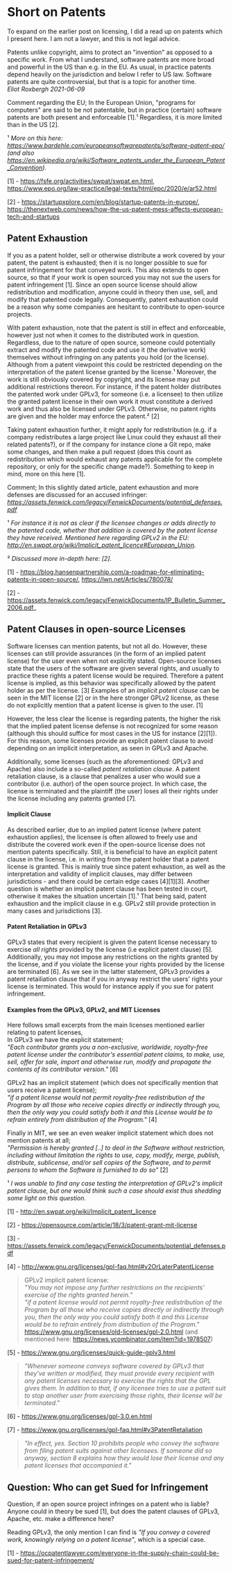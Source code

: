# Short on Patents

To expand on the earlier post on licensing, I did a read up on patents which I present here. I am not a lawyer, and this is not legal advice.

Patents unlike copyright, aims to protect an "invention" as opposed to a specific work.
From what I understand, software patents are more broad and powerful in the US than e.g. in the EU.
As usual, in practice patents depend heavily on the jurisdiction and below I refer to US law.
Software patents are quite controversial, but that is a topic for another time.\
_Eliot Roxbergh 2021-06-09_

Comment regarding the EU;
In the European Union, "programs for computers" are said to be not patentable, but in practice (certain) software patents are both present and enforceable [1].¹
Regardless, it is more limited than in the US [2].

¹ _More on this here: <https://www.bardehle.com/europeansoftwarepatents/software-patent-epo/> (and also <https://en.wikipedia.org/wiki/Software_patents_under_the_European_Patent_Convention>)._


[1] - <https://fsfe.org/activities/swpat/swpat.en.html>, <https://www.epo.org/law-practice/legal-texts/html/epc/2020/e/ar52.html>

[2] - <https://startupxplore.com/en/blog/startup-patents-in-europe/>, <https://thenextweb.com/news/how-the-us-patent-mess-affects-european-tech-and-startups>


## Patent Exhaustion

If you as a patent holder, sell or otherwise distribute a work covered by your patent, the patent is exhausted; then it is no longer possible to sue for patent infringement for that conveyed work.
This also extends to open source, so that if your work is open sourced you may not sue the users for patent infringement [1].
Since an open source license should allow redistribution and modification, anyone could in theory then use, sell, and modify that patented code legally.
Consequently, patent exhaustion could be a reason why some companies are hesitant to contribute to open-source projects.

With patent exhaustion, note that the patent is still in effect and enforceable, however just not when it comes to the distributed work in question.
Regardless, due to the nature of open source, someone could potentially extract and modify the patented code and use it (the derivative work) themselves without infringing on any patents you hold (or the license). Although from a patent viewpoint this could be restricted depending on the interpretation of the patent license granted by the license.¹
Moreover, the work is still obviously covered by copyright, and its license may put additional restrictions thereon.
For instance, if the patent holder distributes the patented work under GPLv3, for someone (i.e. a licensee) to then utilize the granted patent license in their own work it must constitute a derived work and thus also be licensed under GPLv3.
Otherwise, no patent rights are given and the holder may enforce the patent.² [2]


Taking patent exhaustion further, it might apply for redistribution
(e.g. if a company redistributes a large project like Linux could they exhaust all their related patents?),
or if the company for instance clone a Git repo, make some changes, and then make a pull request
(does this count as redistribution which would exhaust any patents applicable for the complete repository, or only for the specific change made?).
Something to keep in mind, more on this here [1].

Comment; In this slightly dated article, patent exhaustion and more defenses are discussed for an accused infringer: 
_<https://assets.fenwick.com/legacy/FenwickDocuments/potential_defenses.pdf>_

¹ _For instance it is not as clear if the licensee changes or adds directly to the patented code, whether that addition is covered by the patent license they have received. Mentioned here regarding GPLv2 in the EU: <http://en.swpat.org/wiki/Implicit_patent_licence#European_Union>._

² _Discussed more in-depth here: [2]._


[1] - <https://blog.hansenpartnership.com/a-roadmap-for-eliminating-patents-in-open-source/>, <https://lwn.net/Articles/780078/>

[2] - <https://assets.fenwick.com/legacy/FenwickDocuments/IP_Bulletin_Summer_2006.pdf>_


## Patent Clauses in open-source Licenses

Software licenses can mention patents, but not all do.
However, these licenses can still provide assurances (in the form of an implied patent license) for the user even when not explicitly stated.
Open-source licenses state that the users of the software are given several rights, and usually to practice these rights a patent license would be required. Therefore a patent license is implied, as this behavior was specifically allowed by the patent holder as per the license. [3]
Examples of an _implicit patent clause_ can be seen in the MIT license [2] or in the here stronger GPLv2 license, as these do not explicitly mention that a patent license is given to the user. [1]

However, the less clear the license is regarding patents, the higher the risk that the implied patent license defense is not recognized for some reason (although this should suffice for most cases in the US for instance [2][1]).
For this reason, some licenses provide an explicit patent clause to avoid depending on an implicit interpretation, as seen in GPLv3 and Apache.

Additionally, some licenses (such as the aforementioned: GPLv3 and Apache) also include a so-called _patent retaliation clause_.
A patent retaliation clause, is a clause that penalizes a user who would sue a contributor (i.e. author) of the open source project.
In which case, the license is terminated and the plaintiff (the user) loses all their rights under the license including any patents granted [7].

#### Implicit Clause

As described earlier, due to an implied patent license (where patent exhaustion applies), the licensee is often allowed to freely use and distribute the covered work even if the open-source license does not mention patents specifically.
Still, it is beneficial to have an explicit patent clause in the license, i.e. in writing from the patent holder that a patent license is granted.
This is mainly true since patent exhaustion, as well as the interpretation and validity of implicit clauses, may differ between jurisdictions - and there could be certain edge cases [4][1][3].
Another question is whether an implicit patent clause has been tested in court, otherwise it makes the situation uncertain [1].¹
That being said, patent exhaustion and the implicit clause in e.g. GPLv2 still provide protection in many cases and jurisdictions [3].

#### Patent Retaliation in GPLv3

GPLv3 states that every recipient is given the patent license necessary to exercise _all rights_ provided by the license (i.e explicit patent clause) [5].
Additionally, you may not impose any restrictions on the rights granted by the license, and if you violate the license your rights provided by the license are terminated [6].
As we see in the latter statement, GPLv3 provides a patent retailiation clause that if you in anyway restrict the users' rights your license is terminated.
This would for instance apply if you sue for patent infringement.

#### Examples from the GPLv3, GPLv2, and MIT Licenses

Here follows small excerpts from the main licenses mentioned earlier relating to patent licenses,\
In GPLv3 we have the explicit statement;\
_"Each contributor grants you a non-exclusive, worldwide, royalty-free patent license under the contributor's essential patent claims, to make, use, sell, offer for sale, import and otherwise run, modify and propagate the contents of its contributor version."_ [6]

GPLv2 has an implicit statement (which does not specifically mention that users receive a patent license);\
_"if a patent license would not permit royalty-free redistribution of the Program by all those who receive copies directly or indirectly through you, then the only way you could satisfy both it and this License would be to refrain entirely from distribution of the Program."_ [4]

Finally in MIT, we see an even weaker implicit statement which does not mention patents at all;\
_"Permission is hereby granted [..] to deal
in the Software without restriction, including without limitation the rights
to use, copy, modify, merge, publish, distribute, sublicense, and/or sell
copies of the Software, and to permit persons to whom the Software is
furnished to do so"_ [2]


¹ _I was unable to find any case testing the interpretation of GPLv2's implicit patent clause, but one would think such a case should exist thus shedding some light on this question._


[1] - http://en.swpat.org/wiki/Implicit_patent_licence

[2] - https://opensource.com/article/18/3/patent-grant-mit-license

[3] - <https://assets.fenwick.com/legacy/FenwickDocuments/potential_defenses.pdf>

[4] - <http://www.gnu.org/licenses/gpl-faq.html#v2OrLaterPatentLicense>

> GPLv2 implicit patent license: \
> _"You may not impose any further restrictions on the recipients' exercise of the rights granted herein._"\
> _"if a patent license would not permit royalty-free redistribution of the Program by all those who receive copies directly or indirectly through you, then the only way you could satisfy both it and this License would be to refrain entirely from distribution of the Program."_\
> <https://www.gnu.org/licenses/old-licenses/gpl-2.0.html> (and mentioned here: <https://news.ycombinator.com/item?id=1978507>)

[5] - <https://www.gnu.org/licenses/quick-guide-gplv3.html>

> _"Whenever someone conveys software covered by GPLv3 that they've written or modified, they must provide every recipient with any patent licenses necessary to exercise the rights that the GPL gives them. In addition to that, if any licensee tries to use a patent suit to stop another user from exercising those rights, their license will be terminated."_

[6] - <https://www.gnu.org/licenses/gpl-3.0.en.html>

[7] - <https://www.gnu.org/licenses/gpl-faq.html#v3PatentRetaliation>

> _"In effect, yes. Section 10 prohibits people who convey the software from filing patent suits against other licensees. If someone did so anyway, section 8 explains how they would lose their license and any patent licenses that accompanied it."_



## Question: Who can get Sued for Infringement

Question, if an open source project infringes on a patent who is liable?
Anyone could in theory be sued [1],
but does the patent clauses of GPLv3, Apache, etc. make a difference here?

Reading GPLv3, the only mention I can find is _"If you convey a covered work, knowingly relying on a patent license"_, which is a special case.


[1] - <https://ocpatentlawyer.com/everyone-in-the-supply-chain-could-be-sued-for-patent-infringement/>
